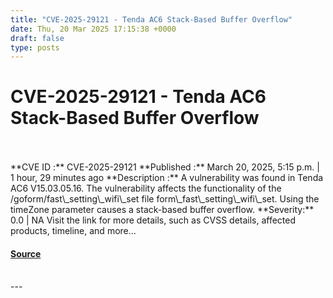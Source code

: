 ```yaml
---
title: "CVE-2025-29121 - Tenda AC6 Stack-Based Buffer Overflow"
date: Thu, 20 Mar 2025 17:15:38 +0000
draft: false
type: posts
---
```

# CVE-2025-29121 - Tenda AC6 Stack-Based Buffer Overflow

<br/>

<br/>
**CVE ID :** CVE-2025-29121  
**Published :** March 20, 2025, 5:15 p.m. | 1 hour, 29 minutes ago  
**Description :** A vulnerability was found in Tenda AC6 V15.03.05.16. The vulnerability affects the functionality of the /goform/fast\_setting\_wifi\_set file form\_fast\_setting\_wifi\_set. Using the timeZone parameter causes a stack-based buffer overflow.  
**Severity:** 0.0 | NA  
Visit the link for more details, such as CVSS details, affected products, timeline, and more...

#### [Source](https://cvefeed.io/vuln/detail/CVE-2025-29121)

<br/>
---
